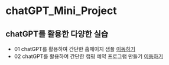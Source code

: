 # chatGPT_Mini_Project

## chatGPT를 활용한 다양한 실습
- 01 chatGPT를 활용하여 간단한 홈페이지 샘플 [이동하기](https://jungddaseul.github.io/chatGPT_Mini_Project/mypage_web/mypage.html)
- 02 chatGPT를 활용하여 간단한 캠핑 예약 프로그램 만들기 [이동하기](https://jungddaseul.github.io/chatGPT_Mini_Project/python_programming)
